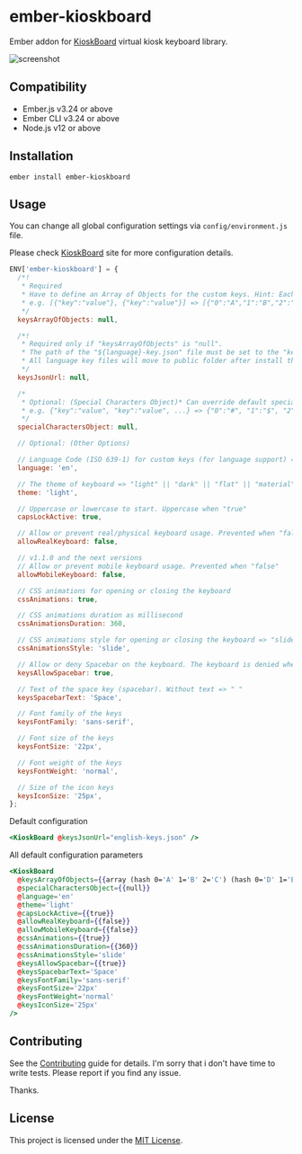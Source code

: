 # ember-kioskboard

Ember addon for [KioskBoard](https://furcan.github.io/KioskBoard/) virtual kiosk keyboard library.

![screenshot](https://raw.githubusercontent.com/furcan/KioskBoard/master/docs/github-cover.png)

## Compatibility

* Ember.js v3.24 or above
* Ember CLI v3.24 or above
* Node.js v12 or above

## Installation

```
ember install ember-kioskboard
```

## Usage

You can change all global configuration settings via `config/environment.js` file.

Please check [KioskBoard](https://furcan.github.io/KioskBoard/) site for more configuration details.

```javascript
ENV['ember-kioskboard'] = {
  /*!
   * Required
   * Have to define an Array of Objects for the custom keys. Hint: Each object creates a row element (HTML) on the keyboard.
   * e.g. [{"key":"value"}, {"key":"value"}] => [{"0":"A","1":"B","2":"C"}, {"0":"D","1":"E","2":"F"}]
   */
  keysArrayOfObjects: null,

  /*!
   * Required only if "keysArrayOfObjects" is "null".
   * The path of the "${language}-key.json" file must be set to the "keysJsonUrl" option. (XMLHttpRequest to getting the keys from JSON file.)
   * All language key files will move to public folder after install this addon automatically. So you yan use the file like 'english-keys.json' etc.
   */
  keysJsonUrl: null,

  /*
   * Optional: (Special Characters Object)* Can override default special characters object with the new/custom one.
   * e.g. {"key":"value", "key":"value", ...} => {"0":"#", "1":"$", "2":"%", "3":"+", "4":"-", "5":"*"}
   */
  specialCharactersObject: null,

  // Optional: (Other Options)

  // Language Code (ISO 639-1) for custom keys (for language support) => e.g. "en" || "tr" || "es" || "de" || "fr" etc.
  language: 'en',

  // The theme of keyboard => "light" || "dark" || "flat" || "material" || "oldschool"
  theme: 'light',

  // Uppercase or lowercase to start. Uppercase when "true"
  capsLockActive: true,

  // Allow or prevent real/physical keyboard usage. Prevented when "false"
  allowRealKeyboard: false,

  // v1.1.0 and the next versions
  // Allow or prevent mobile keyboard usage. Prevented when "false"
  allowMobileKeyboard: false,

  // CSS animations for opening or closing the keyboard
  cssAnimations: true,

  // CSS animations duration as millisecond
  cssAnimationsDuration: 360,

  // CSS animations style for opening or closing the keyboard => "slide" || "fade"
  cssAnimationsStyle: 'slide',

  // Allow or deny Spacebar on the keyboard. The keyboard is denied when "false"
  keysAllowSpacebar: true,

  // Text of the space key (spacebar). Without text => " "
  keysSpacebarText: 'Space',

  // Font family of the keys
  keysFontFamily: 'sans-serif',

  // Font size of the keys
  keysFontSize: '22px',

  // Font weight of the keys
  keysFontWeight: 'normal',

  // Size of the icon keys
  keysIconSize: '25px',
};
```

Default configuration

```handlebars
<KioskBoard @keysJsonUrl="english-keys.json" />
```

All default configuration parameters

```handlebars
<KioskBoard
  @keysArrayOfObjects={{array (hash 0='A' 1='B' 2='C') (hash 0='D' 1='E' 2='F') (hash 0='G' 1='H' 2='I')}}
  @specialCharactersObject={{null}}
  @language='en'
  @theme='light'
  @capsLockActive={{true}}
  @allowRealKeyboard={{false}}
  @allowMobileKeyboard={{false}}
  @cssAnimations={{true}}
  @cssAnimationsDuration={{360}}
  @cssAnimationsStyle='slide'
  @keysAllowSpacebar={{true}}
  @keysSpacebarText='Space'
  @keysFontFamily='sans-serif'
  @keysFontSize='22px'
  @keysFontWeight='normal'
  @keysIconSize='25px'
/>
```

## Contributing

See the [Contributing](CONTRIBUTING.md) guide for details.
I'm sorry that i don't have time to write tests. Please report if you find any issue.

Thanks.

## License

This project is licensed under the [MIT License](LICENSE.md).
